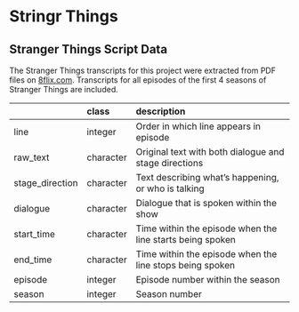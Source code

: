 Stringr Things
================

## Stranger Things Script Data

The Stranger Things transcripts for this project were extracted from PDF
files on
[8flix.com](https://8flix.com/collections/transcripts/stranger-things-2/).
Transcripts for all episodes of the first 4 seasons of Stranger Things
are included.

|                 | class     | description                                               |
|:----------------|:----------|:----------------------------------------------------------|
| line            | integer   | Order in which line appears in episode                    |
| raw_text        | character | Original text with both dialogue and stage directions     |
| stage_direction | character | Text describing what’s happening, or who is talking       |
| dialogue        | character | Dialogue that is spoken within the show                   |
| start_time      | character | Time within the episode when the line starts being spoken |
| end_time        | character | Time within the episode when the line stops being spoken  |
| episode         | integer   | Episode number within the season                          |
| season          | integer   | Season number                                             |
